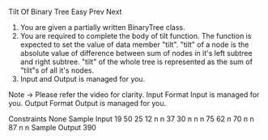 Tilt Of Binary Tree
Easy  Prev   Next
1. You are given a partially written BinaryTree class.
2. You are required to complete the body of tilt function. The function is expected to set the value of data member "tilt". "tilt" of a node is the absolute value of difference between sum of nodes in it's left subtree and right subtree. "tilt" of the whole tree is represented as the sum of "tilt"s of all it's nodes.
3. Input and Output is managed for you. 

Note -> Please refer the video for clarity.
Input Format
Input is managed for you.
Output Format
Output is managed for you. 

Constraints
None
Sample Input
19
50 25 12 n n 37 30 n n n 75 62 n 70 n n 87 n n
Sample Output
390